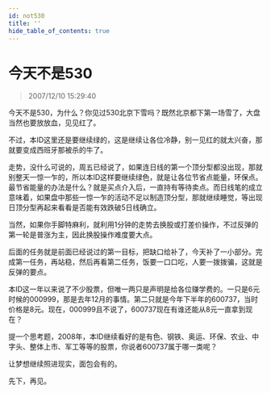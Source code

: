```yaml
---
id: not530 
title: ''
hide_table_of_contents: true
---
```


# 今天不是530

> 2007/12/10 15:29:40

<div style={{color: '#009900', fontWeight: 'bold', fontSize: '18px'}}>

今天不是530，为什么？你见过530北京下雪吗？既然北京都下第一场雪了，大盘当然也要放放血，见见红了。
 
不过，本ID这里还是要继续绿的，这是继续让各位冷静，别一见红的就太兴奋，那就要变成西班牙那被杀的牛了。
 
走势，没什么可说的，周五已经说了，如果连日线的第一个顶分型都没出现，那就别整天一惊一乍的，所以本ID这样要继续绿色，就是让各位节省点能量，环保点。最节省能量的办法是什么？就是买点介入后，一直持有等待卖点。而日线笔的成立意味着，如果盘中那些一惊一乍的活动不足以制造顶分型，那就继续睡觉，等出现日顶分型再起来看看是否能有效跌破5日线确立。
 
当然，如果你手脚特麻利，就利用1分钟的走势去换股或打差价操作，不过反弹的第一轮是普涨为主，因此换股操作难度要大点。
 
后面的任务就是前面已经说过的第一目标，把缺口给补了，今天补了一小部分。完成第一任务，再站稳，然后再看第二任务，饭要一口口吃，人要一拨拨骗，这就是反弹的要点。
 
本ID这一年以来说了不少股票，但唯一两只是声明是给各位赚学费的。一只是6元时候的000999，那是去年12月的事情。第二只就是今年下半年的600737，当时价格是8元。现在，000999且不说了，600737现在有谁还能从8元一直拿到现在？
 
提一个思考题，2008年，本ID继续看好的是有色、钢铁、奥运、环保、农业、中字头、整体上市、军工等等的股票，你说者600737属于哪一类呢？
 
让梦想继续照进现实，面包会有的。
 
先下，再见。

</div>